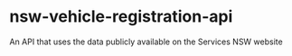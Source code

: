 # nsw-vehicle-registration-api
An API that uses the data publicly available on the Services NSW website
